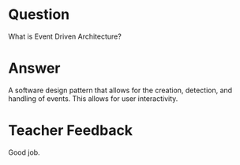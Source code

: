 # Question
What is Event Driven Architecture?

# Answer
A software design pattern that allows for the creation, detection, and handling of events. This allows for user interactivity.

# Teacher Feedback

Good job.